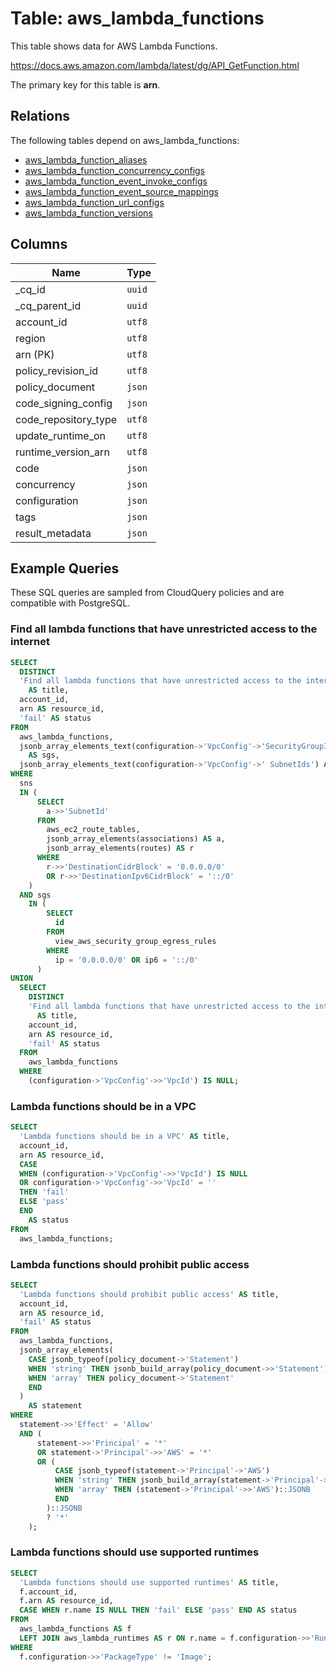 # Table: aws_lambda_functions

This table shows data for AWS Lambda Functions.

https://docs.aws.amazon.com/lambda/latest/dg/API_GetFunction.html

The primary key for this table is **arn**.

## Relations

The following tables depend on aws_lambda_functions:
  - [aws_lambda_function_aliases](aws_lambda_function_aliases.md)
  - [aws_lambda_function_concurrency_configs](aws_lambda_function_concurrency_configs.md)
  - [aws_lambda_function_event_invoke_configs](aws_lambda_function_event_invoke_configs.md)
  - [aws_lambda_function_event_source_mappings](aws_lambda_function_event_source_mappings.md)
  - [aws_lambda_function_url_configs](aws_lambda_function_url_configs.md)
  - [aws_lambda_function_versions](aws_lambda_function_versions.md)

## Columns

| Name          | Type          |
| ------------- | ------------- |
|_cq_id|`uuid`|
|_cq_parent_id|`uuid`|
|account_id|`utf8`|
|region|`utf8`|
|arn (PK)|`utf8`|
|policy_revision_id|`utf8`|
|policy_document|`json`|
|code_signing_config|`json`|
|code_repository_type|`utf8`|
|update_runtime_on|`utf8`|
|runtime_version_arn|`utf8`|
|code|`json`|
|concurrency|`json`|
|configuration|`json`|
|tags|`json`|
|result_metadata|`json`|

## Example Queries

These SQL queries are sampled from CloudQuery policies and are compatible with PostgreSQL.

### Find all lambda functions that have unrestricted access to the internet

```sql
SELECT
  DISTINCT
  'Find all lambda functions that have unrestricted access to the internet'
    AS title,
  account_id,
  arn AS resource_id,
  'fail' AS status
FROM
  aws_lambda_functions,
  jsonb_array_elements_text(configuration->'VpcConfig'->'SecurityGroupIds')
    AS sgs,
  jsonb_array_elements_text(configuration->'VpcConfig'->' SubnetIds') AS sns
WHERE
  sns
  IN (
      SELECT
        a->>'SubnetId'
      FROM
        aws_ec2_route_tables,
        jsonb_array_elements(associations) AS a,
        jsonb_array_elements(routes) AS r
      WHERE
        r->>'DestinationCidrBlock' = '0.0.0.0/0'
        OR r->>'DestinationIpv6CidrBlock' = '::/0'
    )
  AND sgs
    IN (
        SELECT
          id
        FROM
          view_aws_security_group_egress_rules
        WHERE
          ip = '0.0.0.0/0' OR ip6 = '::/0'
      )
UNION
  SELECT
    DISTINCT
    'Find all lambda functions that have unrestricted access to the internet'
      AS title,
    account_id,
    arn AS resource_id,
    'fail' AS status
  FROM
    aws_lambda_functions
  WHERE
    (configuration->'VpcConfig'->>'VpcId') IS NULL;
```

### Lambda functions should be in a VPC

```sql
SELECT
  'Lambda functions should be in a VPC' AS title,
  account_id,
  arn AS resource_id,
  CASE
  WHEN (configuration->'VpcConfig'->>'VpcId') IS NULL
  OR configuration->'VpcConfig'->>'VpcId' = ''
  THEN 'fail'
  ELSE 'pass'
  END
    AS status
FROM
  aws_lambda_functions;
```

### Lambda functions should prohibit public access

```sql
SELECT
  'Lambda functions should prohibit public access' AS title,
  account_id,
  arn AS resource_id,
  'fail' AS status
FROM
  aws_lambda_functions,
  jsonb_array_elements(
    CASE jsonb_typeof(policy_document->'Statement')
    WHEN 'string' THEN jsonb_build_array(policy_document->>'Statement')
    WHEN 'array' THEN policy_document->'Statement'
    END
  )
    AS statement
WHERE
  statement->>'Effect' = 'Allow'
  AND (
      statement->>'Principal' = '*'
      OR statement->'Principal'->>'AWS' = '*'
      OR (
          CASE jsonb_typeof(statement->'Principal'->'AWS')
          WHEN 'string' THEN jsonb_build_array(statement->'Principal'->>'AWS')
          WHEN 'array' THEN (statement->'Principal'->>'AWS')::JSONB
          END
        )::JSONB
        ? '*'
    );
```

### Lambda functions should use supported runtimes

```sql
SELECT
  'Lambda functions should use supported runtimes' AS title,
  f.account_id,
  f.arn AS resource_id,
  CASE WHEN r.name IS NULL THEN 'fail' ELSE 'pass' END AS status
FROM
  aws_lambda_functions AS f
  LEFT JOIN aws_lambda_runtimes AS r ON r.name = f.configuration->>'Runtime'
WHERE
  f.configuration->>'PackageType' != 'Image';
```


